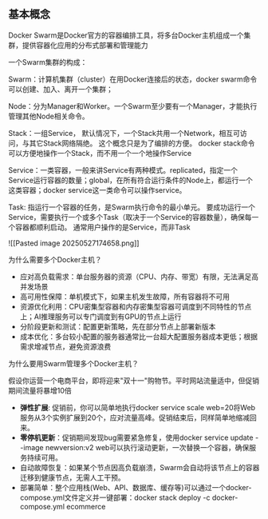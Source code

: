 ## 基本概念
Docker Swarm是Docker官方的容器编排工具，将多台Docker主机组成一个集群，提供容器化应用的分布式部署和管理能力

一个Swarm集群的构成：

Swarm：计算机集群（cluster）在用Docker连接后的状态，docker swarm命令可以创建、加入、离开一个集群；

Node：分为Manager和Worker。一个Swarm至少要有一个Manager，才能执行管理其他Node相关命令。

Stack：一组Service， 默认情况下，一个Stack共用一个Network，相互可访问，与其它Stack网络隔绝。 这个概念只是为了编排的方便。 docker stack命令可以方便地操作一个Stack，而不用一个一个地操作Service

Service：一类容器，一般来讲Service有两种模式。replicated，指定一个Service运行容器的数量；global，在所有符合运行条件的Node上，都运行一个这类容器；docker service这一类命令可以操作service。

Task: 指运行一个容器的任务，是Swarm执行命令的最小单元。 要成功运行一个Service，需要执行一个或多个Task（取决于一个Service的容器数量），确保每一个容器都顺利启动。 通常用户操作的是Service，而非Task



![[Pasted image 20250527174658.png]]

 为什么需要多个Docker主机？
- 应对高负载需求：单台服务器的资源（CPU、内存、带宽）有限，无法满足高并发场景
- 高可用性保障：单机模式下，如果主机发生故障，所有容器将不可用
- 资源优化利用：CPU密集型容器和内存密集型容器可调度到不同特性的节点上；AI推理服务可以专门调度到有GPU的节点上运行
- 分阶段更新和测试：配置更新策略，先在部分节点上部署新版本
- 成本优化：多台较小配置的服务器通常比一台超大配置服务器成本更低；根据需求增减节点，避免资源浪费

为什么要用Swarm管理多个Docker主机？

假设你运营一个电商平台，即将迎来"双十一"购物节。平时网站流量适中，但促销期间流量将暴增10倍

- **弹性扩展**: 促销前，你可以简单地执行docker service scale web=20将Web服务从3个实例扩展到20个，应对流量高峰。促销结束后，同样简单地缩减回来。
- **零停机更新**：促销期间发现bug需要紧急修复，使用docker service update --image newversion:v2 web可以执行滚动更新，一次替换一个容器，确保服务持续可用。
- 自动故障恢复：如果某个节点因高负载崩溃，Swarm会自动将该节点上的容器迁移到健康节点，无需人工干预。
- 部署简单：整个应用栈(Web、API、数据库、缓存等)可以通过一个docker-compose.yml文件定义并一键部署：docker stack deploy -c docker-compose.yml ecommerce


